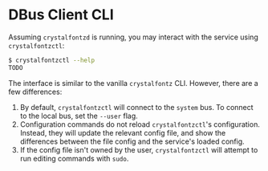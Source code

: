 # DBus Client CLI

Assuming `crystalfontzd` is running, you may interact with the service using `crystalfontzctl`:

```sh
$ crystalfontzctl --help
TODO
```

The interface is similar to the vanilla `crystalfontz` CLI. However, there are a few differences:

1. By default, `crystalfontzctl` will connect to the `system` bus. To connect to the local bus, set the `--user` flag.
2. Configuration commands do not reload `crystalfontzctl`'s configuration. Instead, they will update the relevant config file, and show the differences between the file config and the service's loaded config.
3. If the config file isn't owned by the user, `crystalfontzctl` will attempt to run editing commands with `sudo`.

